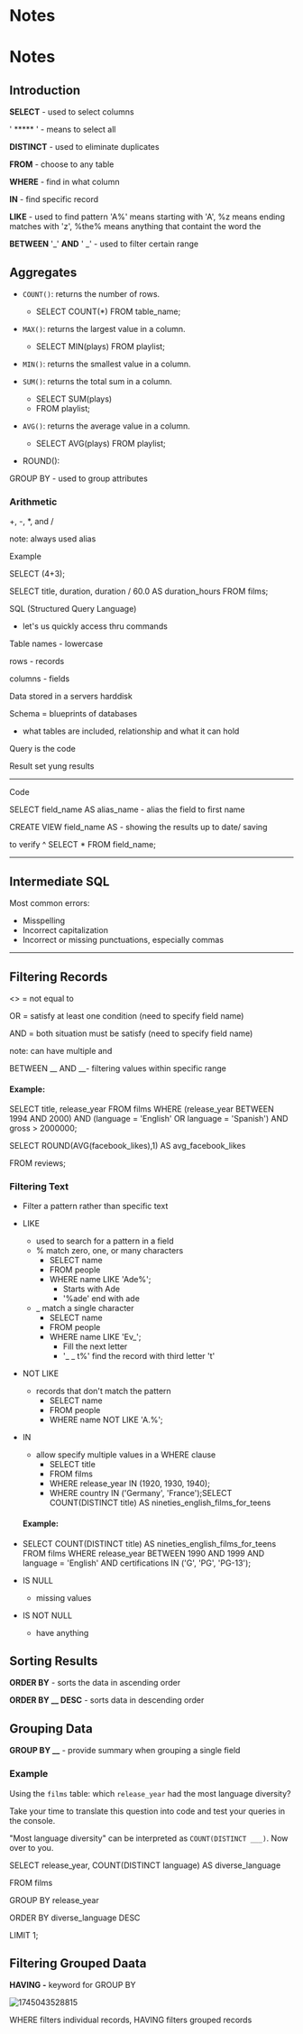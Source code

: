 
# Notes

# Notes

## Introduction

**SELECT** - used to select columns

' ***** ' - means to select all

**DISTINCT** - used to eliminate duplicates

**FROM** - choose to any table

**WHERE** - find in what column

**IN** - find specific record

**LIKE** - used to find pattern 'A%' means starting with 'A', %z means ending matches with 'z', %the% means anything that containt the word the

**BETWEEN** '_' **AND** ' _' - used to filter certain range

## Aggregates

* `COUNT()`: returns the number of rows.

  * SELECT COUNT(*)
    FROM table_name;
* `MAX()`: returns the largest value in a column.

  * SELECT MIN(plays)
    FROM playlist;
* `MIN()`: returns the smallest value in a column.
* `SUM()`: returns the total sum in a column.

  * SELECT SUM(plays)
  * FROM playlist;
* `AVG()`: returns the average value in a column.

  * SELECT AVG(plays)
    FROM playlist;
* ROUND():

GROUP BY - used to group attributes

### Arithmetic

+, -, *, and /

note: always used alias

Example

SELECT (4+3);

SELECT title, duration, duration / 60.0 AS duration_hours
FROM films;

SQL (Structured Query Language)

- let's us quickly access thru commands

Table names - lowercase

rows - records

columns - fields

Data stored in a servers harddisk

Schema = blueprints of databases

- what tables are included, relationship and what it can hold

Query is the code

Result set yung results

---

Code

SELECT field_name AS alias_name - alias the field to first name

CREATE VIEW field_name AS - showing the results up to date/ saving

to verify ^ SELECT * FROM field_name;

---

## Intermediate SQL

Most common errors:

- Misspelling
- Incorrect capitalization
- Incorrect or missing punctuations, especially commas

---

## Filtering Records

<> = not equal to

OR = satisfy at least one condition (need to specify field name)

AND = both situation must be satisfy (need to specify field name)

note: can have multiple and

BETWEEN __ AND __- filtering values within specific range

#### Example:

SELECT title, release_year
FROM films
WHERE (release_year BETWEEN 1994 AND 2000)
AND (language = 'English' OR language = 'Spanish')
AND gross > 2000000;

SELECT ROUND(AVG(facebook_likes),1) AS avg_facebook_likes

FROM reviews;

### Filtering Text

- Filter a pattern rather than specific text
- LIKE

  - used to search for a pattern in a field
  - % match zero, one, or many characters
    - SELECT name
    - FROM people
    - WHERE name LIKE 'Ade%';
      - Starts with Ade
      - '%ade' end with ade
  - _ match a single character
    - SELECT name
    - FROM people
    - WHERE name LIKE 'Ev_';
      - Fill the next letter
      - '_ _ t%' find the record with third letter 't'
- NOT LIKE

  - records that don't match the pattern
    - SELECT name
    - FROM people
    - WHERE name NOT LIKE 'A.%';
- IN

  - allow specify multiple values in a WHERE clause
    - SELECT title
    - FROM films
    - WHERE release_year IN (1920, 1930, 1940);
    - WHERE country IN ('Germany', 'France');SELECT COUNT(DISTINCT title) AS nineties_english_films_for_teens

  #### Example:
- SELECT COUNT(DISTINCT title) AS nineties_english_films_for_teens
  FROM films
  WHERE release_year BETWEEN 1990 AND 1999
  AND language = 'English'
  AND certifications IN ('G', 'PG', 'PG-13');
- IS NULL

  - missing values
- IS NOT NULL

  - have anything

## Sorting Results

**ORDER BY** - sorts the data in ascending order

**ORDER BY __ DESC** - sorts data in descending order

## Grouping Data

**GROUP BY __** - provide summary when grouping a single field

### Example

Using the `films` table: which `release_year` had the most language diversity?

Take your time to translate this question into code and test your queries in the console.

"Most language diversity" can be interpreted as `COUNT(DISTINCT ___)`. Now over to you.

SELECT release_year, COUNT(DISTINCT language) AS diverse_language

FROM films

GROUP BY release_year

ORDER BY diverse_language DESC

LIMIT 1;

## Filtering Grouped Daata

**HAVING -** keyword for GROUP BY

![1745043528815](image/Notes/1745043528815.png)

WHERE filters individual records, HAVING filters grouped records
